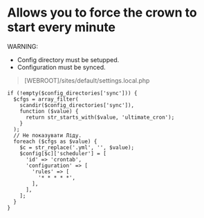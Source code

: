 # Allows you to force the crown to start every minute

WARNING:
- Config directory must be setupped.
- Configuration must be synced.

>\[WEBROOT\]/sites/default/settings.local.php
```
if (!empty($config_directories['sync'])) {
  $cfgs = array_filter(
    scandir($config_directories['sync']),
    function ($value) {
      return str_starts_with($value, 'ultimate_cron');
    }
  );
  // Не показувати Ліду.
  foreach ($cfgs as $value) {
    $c = str_replace('.yml', '', $value);
    $config[$c]['scheduler'] = [
      'id' => 'crontab',
      'configuration' => [
        'rules' => [
          '* * * * *',
        ],
      ],
    ];
  }
}
```
